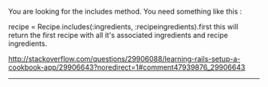 You are looking for the includes method. You need something like this :

recipe = Recipe.includes(:ingredients, :recipeingredients).first
this will return the first recipe with all it's associated ingredients and recipe ingredients.

http://stackoverflow.com/questions/29906088/learning-rails-setup-a-cookbook-app/29906643?noredirect=1#comment47939876_29906643 

---
